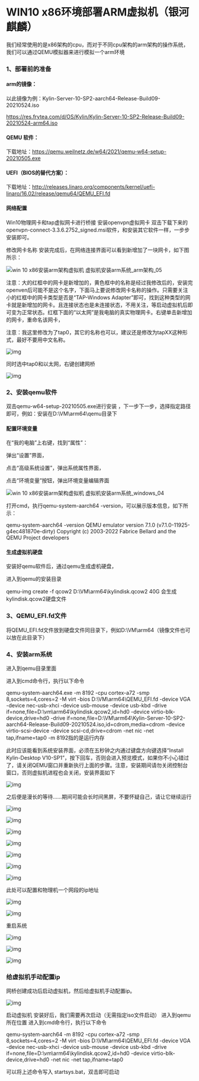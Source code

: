 # WIN10 x86环境部署ARM虚拟机（银河麒麟）



我们经常使用的是x86架构的cpu，而对于不同cpu架构的arm架构的操作系统，我们可以通过QEMU模拟器来进行模拟一个arm环境

### 1、部署前的准备

#### arm的镜像：

以此镜像为例：Kylin-Server-10-SP2-aarch64-Release-Build09-20210524.iso

https://res.frytea.com/d/OS/Kylin/Kylin-Server-10-SP2-Release-Build09-20210524-arm64.iso

#### QEMU 软件：

下载地址：https://qemu.weilnetz.de/w64/2021/qemu-w64-setup-20210505.exe



#### UEFI（BIOS的替代方案）：

下载地址：http://releases.linaro.org/components/kernel/uefi-linaro/16.02/release/qemu64/QEMU_EFI.fd



#### 网络配置

Win10物理网卡和tap虚拟网卡进行桥接
安装openvpn虚拟网卡
双击下载下来的openvpn-connect-3.3.6.2752_signed.msi软件，和安装其它软件一样，一步步安装即可。

修改网卡名称
安装完成后，在网络连接界面可以看到新增加了一块网卡，如下图所示：

![win 10 x86安装arm架构虚拟机 虚拟机安装arm系统_arm架构_05](https://s2.51cto.com/images/blog/202309/03095929_64f3e881355ce41562.png?x-oss-process=image/watermark,size_16,text_QDUxQ1RP5Y2a5a6i,color_FFFFFF,t_30,g_se,x_10,y_10,shadow_20,type_ZmFuZ3poZW5naGVpdGk=/format,webp/resize,m_fixed,w_1184)



注意：大的红框中的网卡是新增加的，黄色框中的名称是经过我修改后的，安装完openven后可能不是这个名字，下面马上要说修改网卡名称的操作。只需要关注小的红框中的网卡类型是否是“TAP-Windows Adapter”即可，找到这种类型的网卡就是新增加的网卡。且连接状态也是未连接状态，不用关注，等启动虚拟机后即可变为正常状态。红框下面的“以太网”是我电脑的真实物理网卡。右键单击新增加的网卡，重命名该网卡，



注意：我这里修改为了tap0，其它的名称也可以，建议还是修改为tapXX这种形式，最好不要用中文名称。



![img](https://img-blog.csdnimg.cn/img_convert/32eafe702889628b2af060145122f864.png)

同时选中tap0和以太网，右键创建网桥

![img](https://img-blog.csdnimg.cn/img_convert/ba8d0adab467eae0b363044186bd1176.png)





### 2、安装qemu软件

双击qemu-w64-setup-20210505.exe进行安装 ，下一步下一步，选择指定路径即可，例如：安装在D:\VM\arm64\qemu目录下

#### 配置环境变量

在“我的电脑”上右键，找到“属性”：

弹出“设置”界面，

点击“高级系统设置”，弹出系统属性界面，

点击“环境变量”按钮，弹出环境变量编辑界面

![win 10 x86安装arm架构虚拟机 虚拟机安装arm系统_windows_04](https://s2.51cto.com/images/blog/202309/03095929_64f3e8811ec561443.png?x-oss-process=image/watermark,size_16,text_QDUxQ1RP5Y2a5a6i,color_FFFFFF,t_30,g_se,x_10,y_10,shadow_20,type_ZmFuZ3poZW5naGVpdGk=/format,webp/resize,m_fixed,w_1184)

打开cmd，执行qemu-system-aarch64 -version，可以展示版本信息，如下所示：

qemu-system-aarch64 -version
QEMU emulator version 7.1.0 (v7.1.0-11925-g4ec481870e-dirty)
Copyright (c) 2003-2022 Fabrice Bellard and the QEMU Project developers



#### 生成虚拟机硬盘

安装好qemu软件后，通过qemu生成虚机硬盘，

进入到qemu的安装目录

qemu-img create -f qcow2 D:\VM\arm64\kylindisk.qcow2 40G
会生成kylindisk.qcow2硬盘文件



### 3、QEMU_EFI.fd文件

将QEMU_EFI.fd文件放到硬盘文件同目录下，例如D:\VM\arm64（镜像文件也可以放在此目录下）

### 4、安装arm系统

进入到qemu目录里面


进入到cmd命令行，执行以下命令

qemu-system-aarch64.exe -m 8192 -cpu cortex-a72 -smp 8,sockets=4,cores=2 -M virt -bios D:\VM\arm64\QEMU_EFI.fd -device VGA -device nec-usb-xhci -device usb-mouse -device usb-kbd -drive if=none,file=D:\vm\arm64\kylindisk.qcow2,id=hd0 -device virtio-blk-device,drive=hd0 -drive if=none,file=D:\VM\arm64\Kylin-Server-10-SP2-aarch64-Release-Build09-20210524.iso,id=cdrom,media=cdrom -device virtio-scsi-device -device scsi-cd,drive=cdrom  -net nic -net tap,ifname=tap0
-m 8192指的是运行内存

此时应该能看到系统安装界面，必须在五秒钟之内通过键盘方向键选择“Install Kylin-Desktop V10-SP1”，按下回车，否则会进入预览模式，如果你不小心错过了，请关闭QEMU窗口并重新执行上面的步骤。注意，安装期间请勿关闭控制台窗口，否则虚拟机进程也会关闭，安装界面如下

![img](https://img-blog.csdnimg.cn/a54f59e5561f43e491f2e49aaba24c8f.png)

之后便是漫长的等待……期间可能会长时间黑屏，不要怀疑自己，请让它继续运行

![img](https://img-blog.csdnimg.cn/7cc773fa54764034a450f844c7b506ec.png)





![img](https://img-blog.csdnimg.cn/29fa8e08e4584924b08c88aa4cc87d43.png)



![img](https://img-blog.csdnimg.cn/66dbb1d82a294179bb0ca0aa71c81175.png)



![img](https://img-blog.csdnimg.cn/437187ee89a445cfabb596540eefd45f.png)



![img](https://img-blog.csdnimg.cn/48b533998b494be4b91d226f5c24d89a.png)



![img](https://img-blog.csdnimg.cn/8f03d4cf17fc4adc85c27258930d544e.png)





![img](https://img-blog.csdnimg.cn/cc5083a836c84390b060e0a8a6500faf.png)

此处可以配置和物理机一个网段的ip地址



![img](https://img-blog.csdnimg.cn/f0251836d8d742c39ab8d6491b2cadad.png)



![img](https://img-blog.csdnimg.cn/3aec383aa2be40499c4ec5fa31f20857.png)

重启系统

![img](https://img-blog.csdnimg.cn/0aad96f89c8341719463c69894f62f60.png)





![img](https://img-blog.csdnimg.cn/821ddeae48dc43dd87b58552a03a1685.png)





![img](https://img-blog.csdnimg.cn/0aab28000a5c426dbf4f529ca2625808.png)



### 给虚拟机手动配置ip

网桥创建成功后启动虚拟机，然后给虚拟机手动配置ip。

![img](https://img-blog.csdnimg.cn/img_convert/73b0c289b32e7069d814208721eb5e37.png)





启动虚拟机
安装好后，我们需要再次启动（无需指定iso文件启动）
进入到qemu所在位置
进入到cmd命令行，执行以下命令

qemu-system-aarch64 -m 8192 -cpu cortex-a72 -smp 8,sockets=4,cores=2 -M virt -bios D:\VM\arm64\QEMU_EFI.fd -device VGA -device nec-usb-xhci -device usb-mouse -device usb-kbd -drive if=none,file=D:\vm\arm64\kylindisk.qcow2,id=hd0 -device virtio-blk-device,drive=hd0 -net nic -net tap,ifname=tap0





可以将上述命令写入  startsys.bat，双击即可启动

